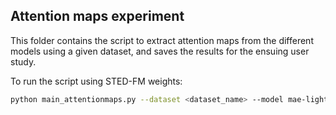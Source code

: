 ## Attention maps experiment
This folder contains the script to extract attention maps from the different models using a given dataset, and saves the results for the ensuing user study.

To run the script using STED-FM weights:
```bash
python main_attentionmaps.py --dataset <dataset_name> --model mae-lightning-small --weights MAE_SMALL_STED
```
